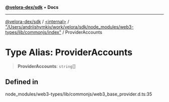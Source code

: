 [**@velora-dex/sdk**](../../../../README.md) • **Docs**

***

[@velora-dex/sdk](../../../../globals.md) / [\<internal\>](../../../README.md) / ["/Users/andriishymkiv/work/velora/sdk/node\_modules/web3-types/lib/commonjs/index"](../README.md) / ProviderAccounts

# Type Alias: ProviderAccounts

> **ProviderAccounts**: `string`[]

## Defined in

node\_modules/web3-types/lib/commonjs/web3\_base\_provider.d.ts:35
